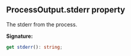 
## ProcessOutput.stderr property

The stderr from the process.

**Signature:**

```typescript
get stderr(): string;
```
